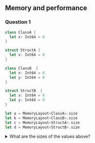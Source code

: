 ## Memory and performance
### Question 1

```swift
class ClassA {
  let x: Int64 = 0
}

struct StructA {
  let x: Int64 = 0
}

class ClassB  {
  let x: Int64 = 0
  let y: Int64 = 0
}

struct StructB  {
  let x: Int64 = 0
  let y: Int64 = 0
}
```

```swift
let a = MemoryLayout<ClassA>.size
let b = MemoryLayout<ClassB>.size
let c = MemoryLayout<StructA>.size
let d = MemoryLayout<StructB>.size
```

<details>
<summary> What are the sizes of the values above? </summary>

> A. 8, 8, 16, 16.  
  B. 8, 8, 8, 16.  
  C. 0, 0, 8, 16.    
  D. 16, 16, 8, 8.  

<details>
<summary> Answer </summary>
<p> B </p>    
</details>
</details>
